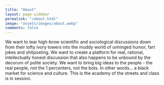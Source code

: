```yaml
---
title: "About"
layout: page-sidebar
permalink: "/about.html"
image: "assets/images/about.webp"
comments: false
---
```

We want to tear high-brow scientific and sociological discussions down from their lofty ivory towers into the muddy world of unhinged humor, fart jokes and shitposting. We want to create a platform for real, rational, intellectually honest discussion that also happens to be unbound by the decorum of polite society. We want to bring big ideas to the people - the real people, not the 1 percenters, not the bots. In other words… a black market for science and culture. This is the academy of the streets and class is in session. 
